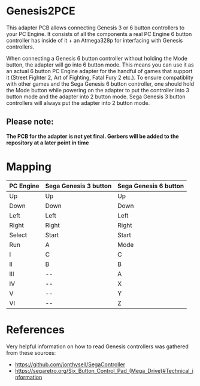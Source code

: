 # Genesis2PCE

This adapter PCB allows connecting Genesis 3 or 6 button controllers to your PC Engine.
It consists of all the components a real PC Engine 6 button controller has inside of it + an Atmega328p for interfacing with Genesis controllers.

When connecting a Genesis 6 button controller without holding the Mode button, the adapter will go into 6 button mode. This means you can use it as an actual 6 button PC Engine adapter for the handful of games that support it (Street Fighter 2, Art of Fighting, Fatal Fury 2 etc.).
To ensure compatiblity with other games and the Sega Genesis 6 button controller, one should hold the Mode button while powering on the adapter to put the controller into 3 button mode and the adapter into 2 button mode.
Sega Genesis 3 button controllers will always put the adapter into 2 button mode.

## Please note:

**The PCB for the adapter is not yet final. Gerbers will be added to the repository at a later point in time**

# Mapping
| PC Engine | Sega Genesis 3 button | Sega Genesis 6 button|
|--|--|--|
| Up | Up | Up |
| Down| Down | Down |
| Left| Left | Left |
| Right| Right | Right |
| Select | Start | Start|
| Run | A | Mode |
| I | C | C |
| II | B | B |
| III |--| A |
| IV |--| X |
| V |--| Y |
| VI |--| Z |

# References
Very helpful information on how to read Genesis controllers was gathered from these sources:
* https://github.com/jonthysell/SegaController
* https://segaretro.org/Six_Button_Control_Pad_(Mega_Drive)#Technical_information 
